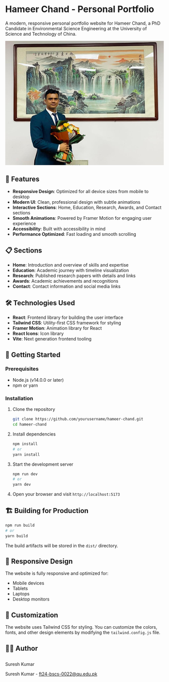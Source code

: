 # Hameer Chand - Personal Portfolio

A modern, responsive personal portfolio website for Hameer Chand, a PhD Candidate in Environmental Science Engineering at the University of Science and Technology of China.

![Hameer Chand Portfolio](./src/assests/Hameer.jpg)

## 🚀 Features

- **Responsive Design**: Optimized for all device sizes from mobile to desktop
- **Modern UI**: Clean, professional design with subtle animations
- **Interactive Sections**: Home, Education, Research, Awards, and Contact sections
- **Smooth Animations**: Powered by Framer Motion for engaging user experience
- **Accessibility**: Built with accessibility in mind
- **Performance Optimized**: Fast loading and smooth scrolling

## 📋 Sections

- **Home**: Introduction and overview of skills and expertise
- **Education**: Academic journey with timeline visualization
- **Research**: Published research papers with details and links
- **Awards**: Academic achievements and recognitions
- **Contact**: Contact information and social media links

## 🛠️ Technologies Used

- **React**: Frontend library for building the user interface
- **Tailwind CSS**: Utility-first CSS framework for styling
- **Framer Motion**: Animation library for React
- **React Icons**: Icon library
- **Vite**: Next generation frontend tooling

## 🚀 Getting Started

### Prerequisites

- Node.js (v14.0.0 or later)
- npm or yarn

### Installation

1. Clone the repository

   ```bash
   git clone https://github.com/yourusername/hameer-chand.git
   cd hameer-chand
   ```

2. Install dependencies

   ```bash
   npm install
   # or
   yarn install
   ```

3. Start the development server

   ```bash
   npm run dev
   # or
   yarn dev
   ```

4. Open your browser and visit `http://localhost:5173`

## 🏗️ Building for Production

```bash
npm run build
# or
yarn build
```

The build artifacts will be stored in the `dist/` directory.

## 📱 Responsive Design

The website is fully responsive and optimized for:

- Mobile devices
- Tablets
- Laptops
- Desktop monitors

## 🎨 Customization

The website uses Tailwind CSS for styling. You can customize the colors, fonts, and other design elements by modifying the `tailwind.config.js` file.


## 👨‍💻 Author

## 

Suresh Kumar 

Suresh Kumar - ft24-bscs-0022@qu.edu.pk


